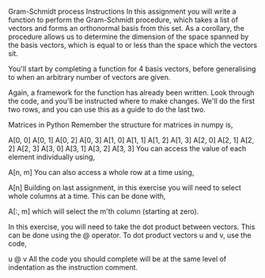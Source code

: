 Gram-Schmidt process
Instructions
In this assignment you will write a function to perform the Gram-Schmidt procedure, which takes a list of vectors and forms an orthonormal basis from this set. As a corollary, the procedure allows us to determine the dimension of the space spanned by the basis vectors, which is equal to or less than the space which the vectors sit.

You'll start by completing a function for 4 basis vectors, before generalising to when an arbitrary number of vectors are given.

Again, a framework for the function has already been written. Look through the code, and you'll be instructed where to make changes. We'll do the first two rows, and you can use this as a guide to do the last two.

Matrices in Python
Remember the structure for matrices in numpy is,

A[0, 0]  A[0, 1]  A[0, 2]  A[0, 3]
A[1, 0]  A[1, 1]  A[1, 2]  A[1, 3]
A[2, 0]  A[2, 1]  A[2, 2]  A[2, 3]
A[3, 0]  A[3, 1]  A[3, 2]  A[3, 3]
You can access the value of each element individually using,

A[n, m]
You can also access a whole row at a time using,

A[n]
Building on last assignment, in this exercise you will need to select whole columns at a time. This can be done with,

A[:, m]
which will select the m'th column (starting at zero).

In this exercise, you will need to take the dot product between vectors. This can be done using the @ operator. To dot product vectors u and v, use the code,

u @ v
All the code you should complete will be at the same level of indentation as the instruction comment.
